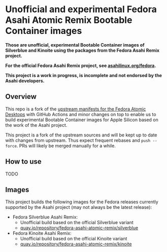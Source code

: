 # Unofficial and experimental Fedora Asahi Atomic Remix Bootable Container images

**Those are unofficial, experimental Bootable Container images of Silverblue
and Kinoite using the packages from the Fedora Asahi Remix project.**

**For the official Fedora Asahi Remix project, see
[asahilinux.org/fedora](https://asahilinux.org/fedora/).**

**This project is a work in progress, is incomplete and not endorsed by the
Asahi developers.**

## Overview

This repo is a fork of the
[upstream manifests for the Fedora Atomic Desktops](https://pagure.io/workstation-ostree-config)
with GitHub Actions and minor changes on top to enable us to build experimental
Bootable Container images for Apple Silicon based on the work of the Asahi
project.

This project is a fork of the upstream sources and will be kept up to date with
changes from upstream. Thus expect frequent rebases and `push --force`. PRs
will likely be merged manually for a while.

## How to use

TODO

## Images

This project builds the following images for the Fedora releases currently
supported by the Asahi project (may not always be the latest release):

- Fedora Silverblue Asahi Remix:
    - Unofficial build based on the official Silverblue variant
    - [quay.io/repository/fedora-asahi-atomic-remix/silverblue](https://quay.io/repository/fedora-asahi-atomic-remix/silverblue?tab=tags)
- Fedora Kinoite Asahi Remix:
    - Unofficial build based on the official Kinoite variant
    - [quay.io/repository/fedora-asahi-atomic-remix/kinoite](https://quay.io/repository/fedora-asahi-atomic-remix/kinoite?tab=tags)
